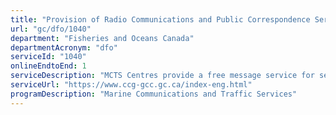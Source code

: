```yaml
---
title: "Provision of Radio Communications and Public Correspondence Service"
url: "gc/dfo/1040"
department: "Fisheries and Oceans Canada"
departmentAcronym: "dfo"
serviceId: "1040"
onlineEndtoEnd: 1
serviceDescription: "MCTS Centres provide a free message service for selected messages, such as when vessels report pollution or aids to navigation in error. In selected areas, a marine telephone call service provides for the exchange of telephone calls between ships and land-based customers."
serviceUrl: "https://www.ccg-gcc.gc.ca/index-eng.html"
programDescription: "Marine Communications and Traffic Services"
---
```

